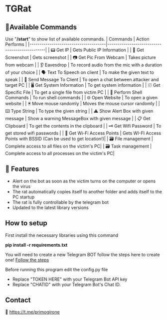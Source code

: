 # TGRat



## 📌Available Commands
Use "<b>/start</b>" to show list of available commands.
| Commands                             | Action Performs                               |
|--------------------------------------|-----------------------------------------------|
| 📟  Get IP                            | Gets Public IP Information                    |
| 📸  Get Screenshot                    | Gets screenshot                               |
| 📷  Get Pic From Webcam               | Takes picture from webcam                     |
| 👂  Eavesdrop                         | To record audio from the mic with a duration of your choice         |
| 🗣️  Text To Speech on client          | To make the given text to speak               |
| 💬  Send Message To Client            | To open a chat between attacker and target PC |
| 🖥️  Get System Information            | To get system information                     |
| 🗊 Get Specific File                   | To get a single file from victim PC           |
| 🔑  Perform Shell Commands            | To run shell commands                         |
| 🌐  Open Website                      | To open a given website                       |
| 🖲️  Move mouse randomly                | Moves the mouse cursor randomly               |
| ⌨️  Type String                       | To type the given string                      |
| ⚠️  Show Alert Box with given message | Show a warning MessageBox with given message  |
| 📋  Get Clipboard                     | To get the contents in the clipboard          |
| 🗝️  Get Wifi Password                 | To get stored wifi passwords                  |
| 📶 Get Wi-Fi Access Points            | Gets WI-FI Access Points with BSSID (Can be used to get location!)|
| 🗃️ File management          | Complete access to all files on the victim's PC|
| 🗃️ Task management          | Complete access to all processes on the victim's PC|


## 📎 Features

* Alert on the bot as soon as the victim turns on the computer or opens the virus
* The rat automatically copies itself to another folder and adds itself to the PC startup
* The rat is fully controllable by the telegram bot
* Updated to the latest library versions


## How to setup
First install the necessary libraries using this command

<b>pip install -r requirements.txt</b>

You will need to create a new Telegram BOT follow the steps here to create one! [Follow the steps](https://core.telegram.org/bots#6-botfather)

Before running this program edit the config.py file
* Replace "TOKEN HERE" with your Telegram Bot API key
* Replace "CHATID" with your Telegram Bot's Chat ID.

## Contact

💬 https://t.me/primogirone
